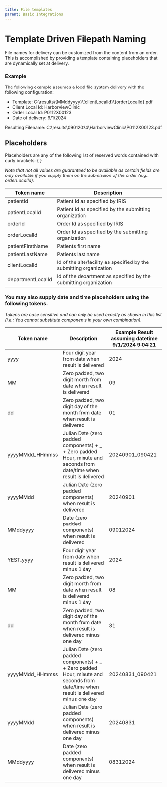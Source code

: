 ```yaml
---
title: File templates
parent: Basic Integrations
---
```


# Template Driven Filepath Naming
File names for delivery can be customized from the content from an order.  This is accomplished by providing a template containing placeholders that are dynamically set at delivery.

### Example
The following example assumes a local file system delivery with the following configuration:

- Template: C:\results\\{MMddyyyy}\\{clientLocalId}\\{orderLocalId}.pdf
- Client Local Id: HarborviewClinic
- Order Local Id: P0112X00123
- Date of delivery: 9/1/2024

Resulting Filename: C:\results\09012024\HarborviewClinic\P0112X00123.pdf


## Placeholders
Placeholders are any of the following list of reserved words contained with curly brackets: { }

*Note that not all values are guaranteed to be available as certain fields are only available if you supply them on the submission of the order (e.g.: orderLocalId).*

| Token name | Description
| -- | --
| patientId | Patient Id as specified by IRIS
| patientLocalId | Patient Id as specified by the submitting organization
| orderId | Order Id as specified by IRIS
| orderLocalId | Order Id as specified by the submitting organization
| patientFirstName | Patients first name
| patientLastName | Patients last name
| clientLocalId | Id of the site/facility as specified by the submitting organization 
| departmentLocalId | Id of the department as specified by the submitting organization

### You may also supply date and time placeholders using the following tokens.

*Tokens are case sensitive and can only be used exactly as shown in this list (i.e.: You cannot substitute components in your own combination).*

| Token name | Description | Example Result assuming datetime  9/1/2024 9:04:21
| -- | -- | --
| yyyy | Four digit year from date when result is delivered | 2024
| MM | Zero padded, two digit month from date when result is delivered | 09
| dd | Zero padded, two digit day of the month from date when result is delivered | 01
| yyyyMMdd_HHmmss | Julian Date (zero padded components) + _ + Zero padded Hour, minute and seconds from date/time when result is delivered | 20240901_090421
| yyyyMMdd | Julian Date (zero padded components) when result is delivered | 20240901
| MMddyyyy | Date (zero padded components) when result is delivered | 09012024
| YEST_yyyy | Four digit year from date when result is delivered minus 1 day | 2024
| MM | Zero padded, two digit month from date when result is delivered minus 1 day | 08
| dd | Zero padded, two digit day of the month from date when result is delivered minus one day | 31
| yyyyMMdd_HHmmss | Julian Date (zero padded components) + _ + Zero padded Hour, minute and seconds from date/time when result is delivered minus one day | 20240831_090421
| yyyyMMdd | Julian Date (zero padded components) when result is delivered minus one day | 20240831
| MMddyyyy | Date (zero padded components) when result is delivered minus one day | 08312024
